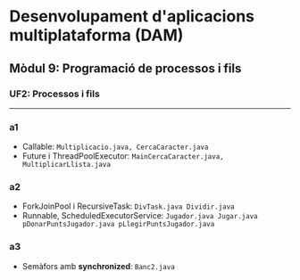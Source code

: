 # Desenvolupament d'aplicacions multiplataforma (DAM)
## Mòdul 9: Programació de processos i fils
### UF2: Processos i fils

<hr>

### a1
- Callable: `Multiplicacio.java, CercaCaracter.java`
- Future i ThreadPoolExecutor: `MainCercaCaracter.java, MultiplicarLlista.java`

 
### a2 
- ForkJoinPool i RecursiveTask: `DivTask.java Dividir.java`
- Runnable, ScheduledExecutorService: `Jugador.java Jugar.java pDonarPuntsJugador.java pLlegirPuntsJugador.java
`

### a3
- Semàfors amb **synchronized**: `Banc2.java`
